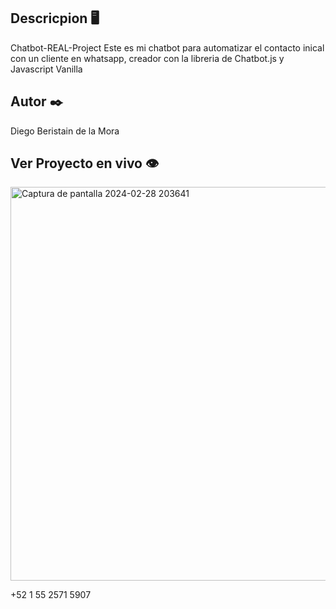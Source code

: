 ## Descricpion 🖥️

Chatbot-REAL-Project
Este es mi chatbot para automatizar el contacto inical con un cliente en whatsapp, creador con la libreria de Chatbot.js y Javascript Vanilla

## Autor ✒️

Diego Beristain de la Mora

## Ver Proyecto en vivo 👁️

<img width="630" alt="Captura de pantalla 2024-02-28 203641" src="https://github.com/zlocker01/chatbot/assets/121736405/643b55a4-0c65-43c2-b75c-4686293e7bdd">

+52 1 55 2571 5907

